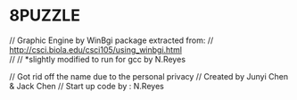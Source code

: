 # 8PUZZLE

//       Graphic Engine by WinBgi package extracted from:
//                  http://csci.biola.edu/csci105/using_winbgi.html  
//
//                  *slightly modified to run for gcc by N.Reyes


//  Got rid off the name due to the personal privacy
//  Created by Junyi Chen & Jack Chen
//  Start up code by : N.Reyes

